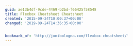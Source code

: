 ```yaml
---
guid: ae13b4df-9cde-4469-b2bd-f66425f58548
title: Flexbox Cheatsheet Cheatsheet
created: '2015-09-24T10:00:37+00:00'
changed: '2019-09-24T14:36:35+00:00'


bookmark_of: 'http://jonibologna.com/flexbox-cheatsheet/'
---
```




